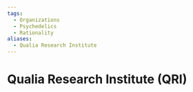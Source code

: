 ```yaml
---
tags:
  - Organizations
  - Psychedelics
  - Rationality
aliases:
  - Qualia Research Institute
---
```

# Qualia Research Institute (QRI)
